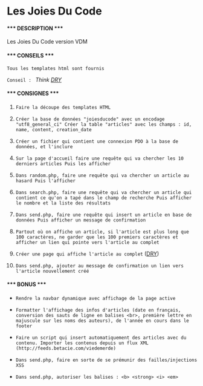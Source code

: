 Les Joies Du Code
=============

#### *** DESCRIPTION *** ####

Les Joies Du Code version VDM

#### *** CONSEILS *** ####

``Tous les templates html sont fournis``

``Conseil : `` *Think [DRY](https://fr.wikipedia.org/wiki/Ne_vous_r%C3%A9p%C3%A9tez_pas)*

#### *** CONSIGNES *** ####

1. ``Faire la découpe des templates HTML``

2. ``Créer la base de données "joiesducode" avec un encodage "utf8_general_ci"
Créer la table "articles" avec les champs : id, name, content, creation_date``

3. ``Créer un fichier qui contient une connexion PDO à la base de données, et l'inclure``

4. ``Sur la page d'accueil faire une requête qui va chercher les 10 derniers articles
   Puis les afficher``

5. ``Dans random.php, faire une requête qui va chercher un article au hasard
Puis l'afficher``

6. ``Dans search.php, faire une requête qui va chercher un article qui contient ce qu'on a tapé dans le champ de recherche
Puis afficher le nombre et la liste des résultats``

7. ``Dans send.php, faire une requête qui insert un article en base de données
   Puis afficher un message de confirmation``

8. ``Partout où on affiche un article, si l'article est plus long que 100 caractères, ne garder que les 100 premiers caractères et afficher un lien qui pointe vers l'article au complet``

9. ``Créer une page qui affiche l'article au complet`` ([DRY](https://fr.wikipedia.org/wiki/Ne_vous_r%C3%A9p%C3%A9tez_pas))

10. ``Dans send.php, ajouter au message de confirmation un lien vers l'article nouvellement créé``

#### *** BONUS *** ####

- ``Rendre la navbar dynamique avec affichage de la page active``

- ``Formatter l'affichage des infos d'articles (date en français, conversion des sauts de ligne en balises <br>, première lettre en majuscule sur les noms des auteurs), de l'année en cours dans le footer``

- ``Faire un script qui insert automatiquement des articles avec du contenu.
Importer les contenus depuis un flux XML (http://feeds.betacie.com/viedemerde)``

- ``Dans send.php, faire en sorte de se prémunir des failles/injections XSS``

- ``Dans send.php, autoriser les balises : <b> <strong> <i> <em>``


